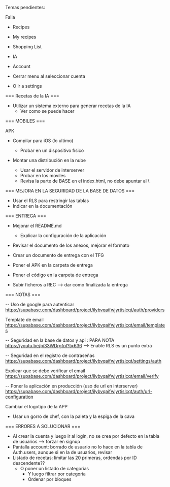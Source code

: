 Temas pendientes:

Falla 

- Recipes
- My recipes
- Shopping List
- IA
- Account

- Cerrar menu al seleccionar cuenta
- O ir a settings


=== Recetas de la IA ===

- Utilizar un sistema externo para generar recetas de la IA
  - Ver como se puede hacer

=== MOBILES ===

APK
- Compilar para iOS (lo ultimo)
  - Probar en un dispositivo físico

- Montar una distribución en la nube
  - Usar el servidor de interserver
  - Probar en los moviles
  - Revisa la parte de BASE en el index.html, no debe apuntar al \


=== MEJORA EN LA SEGURIDAD DE LA BASE DE DATOS ===

- Usar el RLS para restringir las tablas
- Indicar en la documentación

=== ENTREGA ===

- Mejorar el README.md
  - Explicar la configuración de la aplicación
- Revisar el documento de los anexos, mejorar el formato
- Crear un documento de entrega con el TFG
- Poner el APK en la carpeta de entrega
- Poner el código en la carpeta de entrega

- Subir ficheros a REC --> dar como finalizada la entrega

=== NOTAS ===

-- Uso de google para autenticar
https://supabase.com/dashboard/project/ilybvqaifwjyrtislcqt/auth/providers

Template de email
https://supabase.com/dashboard/project/ilybvqaifwjyrtislcqt/email/templates

-- Seguridad en la base de datos y api : PARA NOTA
https://youtu.be/pi33WDrgfpI?t=636 --> Enable RLS es un punto extra

-- Seguridad en el registro de contraseñas
https://supabase.com/dashboard/project/ilybvqaifwjyrtislcqt/settings/auth

Explicar que se debe verificar el email
https://supabase.com/dashboard/project/ilybvqaifwjyrtislcqt/email/verify

-- Poner la aplicación en producción (uso de url en interserver)
https://supabase.com/dashboard/project/ilybvqaifwjyrtislcqt/auth/url-configuration

Cambiar el logotipo de la APP

- Usar un gorro de chef, con la paleta y la espiga de la cava

=== ERRORES A SOLUCIONAR ===

- Al crear la cuenta y luego ir al login, no se crea por defecto en la tabla de usuarios --> forzar en signup
- Pantalla account: borrado de usuario no lo hace en la tabla de Auth.users, aunque si en la de usuarios, revisar
- Listado de recetas: limitar las 20 primeras, ordendas por ID descendente??
  - O poner un listado de categorias
    - Y luego filtrar por categoría
    - Ordenar por bloques
